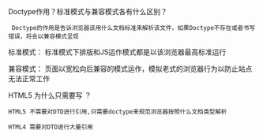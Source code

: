 Doctype作用？标准模式与兼容模式各有什么区别？

     Doctype的作用是告诉浏览器该用什么文档标准来解析该文件，如果Doctype不存在或者书写错误，将会以兼容模式呈现

标准模式： 标准模式下排版和JS运作模式都是以该浏览器最高标准运行

兼容模式： 页面以宽松向后兼容的模式运作，模拟老式的浏览器行为以防止站点无法正常工作


HTML5 为什么只需要写 <!DOCTYPE HTML>？

    HTML5 不需要对DTD进行引用,只需要doctype来规范浏览器按照什么文档类型解析
 
    HTML4 需要对DTD进行大量引用
